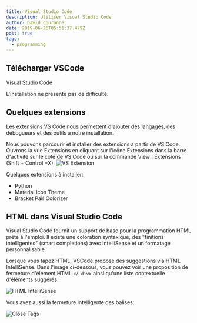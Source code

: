 ```yaml
---
title: Visual Studio Code
description: Utiliser Visual Studio Code
author: David Couronné
date: 2019-06-26T05:51:37.479Z
post: true
tags:
  - programming
---
```

## Télécharger VSCode

[Visual Studio Code](https://code.visualstudio.com/)

L'installation ne présente pas de difficulté.

## Quelques extensions

Les extensions VS Code nous permettent d'ajouter des langages, des débogueurs et des outils à notre installation.

Nous pouvons parcourir et installer des extensions à partir de VS Code. Ouvrons la vue Extensions en cliquant sur l'icône Extensions dans la barre d'activité sur le côté de VS Code ou sur la commande View : Extensions (Shift + Control +X). ![VS Extension](https://scr.sad.supinfo.com/articles/resources/219251/6616/1.png)

Quelques extensions à installer:

* Python
* Material Icon Theme
* Bracket Pair Colorizer

## HTML dans Visual Studio Code

Visual Studio Code fournit un support de base pour la programmation HTML prête à l'emploi. Il existe une coloration syntaxique, des "finitions intelligentes" (smart completions) avec IntelliSense et un formatage personnalisable.

Lorsque vous tapez HTML, VSCode propose des suggestions via HTML IntelliSense. Dans l'image ci-dessous, vous pouvez voir une proposition de fermeture d'élément HTML `</ div>` ainsi qu'une liste contextuelle d'éléments suggérés.

![HTML IntelliSense](https://code.visualstudio.com/assets/docs/languages/html/htmlintellisense.png)

Vous avez aussi la fermeture intelligente des balises:

![Close Tags](https://code.visualstudio.com/assets/docs/languages/html/auto-close1.gif)
